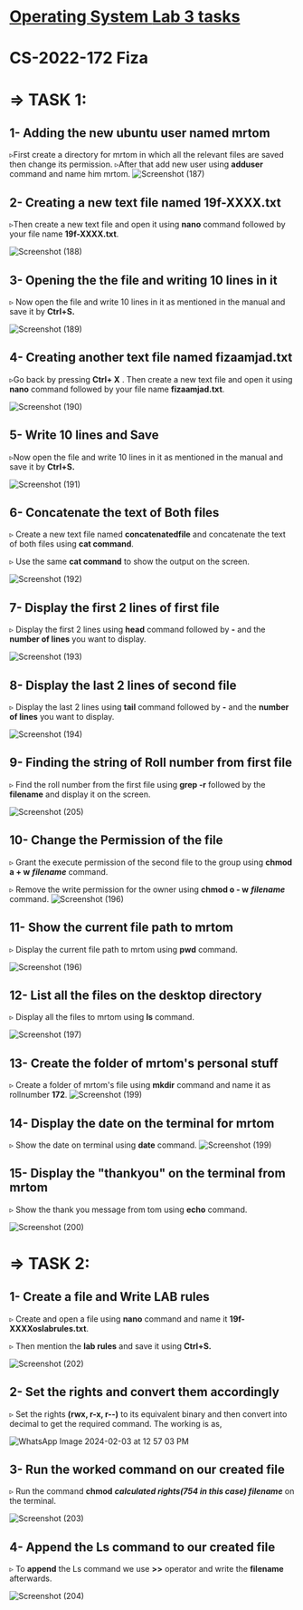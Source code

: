 # <u>Operating System **Lab 3 tasks**</u> 

# CS-2022-172                                                Fiza

# ⇒ TASK 1:

## 1- Adding the new ubuntu user named mrtom

▹First create a directory for mrtom in which all the relevant files are saved then change its permission. 
▹After that add new user  using **adduser** command and name him mrtom.
![Screenshot (187)](https://github.com/fizaamjad897/OS-LAB-tasks/assets/120313148/951a4fbc-4a07-4f7d-9f0d-ca3c146009fe)


## 2- Creating a new text file named 19f-XXXX.txt

▹Then create a new text file and open it using **nano** command followed by your file name **19f-XXXX.txt**.

![Screenshot (188)](https://github.com/fizaamjad897/OS-LAB-tasks/assets/120313148/c92d7de6-135e-456a-b74a-7735ece80dcc)


## 3- Opening the the file and writing 10 lines in it

▹ Now open the file and write 10 lines in it as mentioned in the manual and save it by **Ctrl+S.**

![Screenshot (189)](https://github.com/fizaamjad897/OS-LAB-tasks/assets/120313148/3121aca3-217a-4687-a159-a7fc858db6e0)

## 4- Creating another text file named fizaamjad.txt

▹Go back by pressing **Ctrl+ X** . Then create a new text file and open it using **nano** command followed by your file name **fizaamjad.txt**.


![Screenshot (190)](https://github.com/fizaamjad897/OS-LAB-tasks/assets/120313148/eb225d7b-cf9e-4e2b-b46a-b6bd8cfa30cb)

## 5- Write 10 lines and Save

▹Now open the file and write 10 lines in it as mentioned in the manual and save it by **Ctrl+S.**


![Screenshot (191)](https://github.com/fizaamjad897/OS-LAB-tasks/assets/120313148/021f5529-3df9-497c-b288-a94e997d0eb2)

## 6- Concatenate the text of Both files

▹ Create a new text file named **concatenatedfile** and concatenate the text of both files using **cat command**.

▹ Use the same **cat command** to show the output on the screen.


![Screenshot (192)](https://github.com/fizaamjad897/OS-LAB-tasks/assets/120313148/16f9cca0-223e-4357-bbe3-e80a46a24906)

## 7- Display the first 2 lines of first file

▹ Display the first 2 lines using **head** command followed by **-** and the **number of lines** you want to display.

![Screenshot (193)](https://github.com/fizaamjad897/OS-LAB-tasks/assets/120313148/31618f5d-e14b-409d-9703-ef48b8882387)


## 8- Display the last 2 lines of second file

▹ Display the last 2 lines using **tail** command followed by **-** and the **number of lines** you want to display.

![Screenshot (194)](https://github.com/fizaamjad897/OS-LAB-tasks/assets/120313148/cc0bfe98-bce5-446b-9045-f762bb8f1069)


## 9- Finding the string of Roll number from first file

▹ Find the roll number from the first file using **grep -r** followed by the **filename** and display it on the screen.


![Screenshot (205)](https://github.com/fizaamjad897/OS-LAB-tasks/assets/120313148/0993e3c2-bb95-49b3-8fa3-4cc60559bad9)

## 10- Change the Permission of the file

▹ Grant the execute permission of the second file to the group using **chmod a + w** ***filename*** command. 

▹ Remove the write permission for the owner using **chmod o - w** ***filename*** command. 
![Screenshot (196)](https://github.com/fizaamjad897/OS-LAB-tasks/assets/120313148/7a71d303-6eec-407c-b534-ffe01e6375e5)



## 11- Show the current file path to mrtom

▹ Display the current file path to mrtom using **pwd** command.

![Screenshot (196)](https://github.com/fizaamjad897/OS-LAB-tasks/assets/120313148/7a71d303-6eec-407c-b534-ffe01e6375e5)

## 12- List all the files on the desktop directory

▹ Display all the files to mrtom using **ls** command.

![Screenshot (197)](https://github.com/fizaamjad897/OS-LAB-tasks/assets/120313148/702ee84b-e3d5-401f-9c6f-9a8f74375ec8)


## 13- Create the folder of mrtom's personal stuff 

▹ Create a folder of mrtom's file using **mkdir** command and name it as rollnumber **172**.
![Screenshot (199)](https://github.com/fizaamjad897/OS-LAB-tasks/assets/120313148/8cf936ec-719d-48e0-a3b8-9635b4ed2bfc)

## 14- Display the date on the terminal for mrtom

▹  Show the date on terminal using **date** command.
![Screenshot (199)](https://github.com/fizaamjad897/OS-LAB-tasks/assets/120313148/4bcee4f8-9ff5-4558-a42b-552e89e4f51d)



## 15- Display the "thankyou" on the terminal from mrtom

▹ Show the thank you message from tom using **echo** command.

![Screenshot (200)](https://github.com/fizaamjad897/OS-LAB-tasks/assets/120313148/02c2212a-d2fc-4f55-a570-8b210b0c492a)


# ⇒ TASK 2:

## 1- Create a file and Write LAB rules 

▹ Create and open a file using **nano** command and name it **19f-XXXXoslabrules.txt**.

▹ Then mention the **lab rules** and save it using **Ctrl+S.**


![Screenshot (202)](https://github.com/fizaamjad897/OS-LAB-tasks/assets/120313148/0f395503-a07f-4282-94e6-3e391b6fc8f4)

## 2- Set the rights and convert them accordingly

▹ Set the rights **(rwx, r-x, r--)** to its equivalent binary and then convert into decimal to get the required command. The working is as,


![WhatsApp Image 2024-02-03 at 12 57 03 PM](https://github.com/fizaamjad897/OS-LAB-tasks/assets/120313148/b93c2a03-421d-48ac-86b3-a8f1d7fa270f)

## 3- Run the worked command on our created file

▹ Run the command **chmod** ***calculated rights(754 in this case) filename*** on the terminal.


![Screenshot (203)](https://github.com/fizaamjad897/OS-LAB-tasks/assets/120313148/ac84bcaa-4c4f-41cf-be2e-86825789d708)

## 4- Append the Ls command to our created file

▹ To **append** the Ls command we use **>>** operator and write the **filename** afterwards.

![Screenshot (204)](https://github.com/fizaamjad897/OS-LAB-tasks/assets/120313148/412ff4e3-d43f-4a2d-9707-72c097cefcfd)

